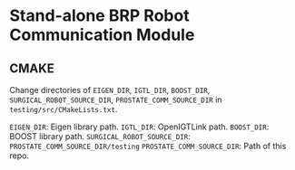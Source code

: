 # Stand-alone BRP Robot Communication Module

## CMAKE

Change directories of `EIGEN_DIR`, `IGTL_DIR`, `BOOST_DIR`, `SURGICAL_ROBOT_SOURCE_DIR`, `PROSTATE_COMM_SOURCE_DIR` in `testing/src/CMakeLists.txt`.

`EIGEN_DIR`: Eigen library path.
`IGTL_DIR`: OpenIGTLink path.
`BOOST_DIR`: BOOST library path.
`SURGICAL_ROBOT_SOURCE_DIR`: `PROSTATE_COMM_SOURCE_DIR/testing`
`PROSTATE_COMM_SOURCE_DIR`: Path of this repo.

